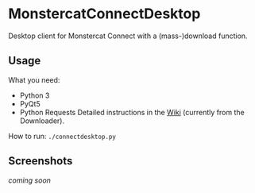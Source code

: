 # MonstercatConnectDesktop
Desktop client for Monstercat Connect with a (mass-)download function.

## Usage
What you need:
- Python 3
- PyQt5
- Python Requests
Detailed instructions in the [Wiki](https://github.com/z3ntu/MonstercatConnectDownloader/wiki#detailed-instructions) (currently from the Downloader).

How to run:
`./connectdesktop.py`

## Screenshots
_coming soon_

